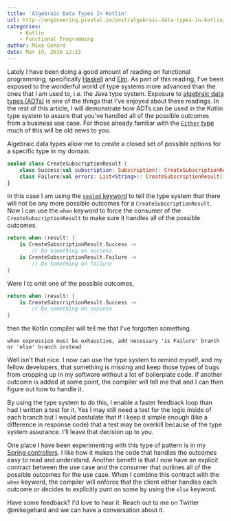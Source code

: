 ```yaml
---
title: 'Algebraic Data Types In Kotlin'
url: http://engineering.pivotal.io/post/algebraic-data-types-in-kotlin/
categories:
    - Kotlin
    - Functional Programming
author: Mike Gehard
date: Mar 19, 2016 12:15
---
```


Lately I have been doing a good amount of reading on functional programming, specifically [Haskell](http://haskellbook.com/) and [Elm](http://elm-lang.org/). As part of this reading, I've been exposed to the wonderful world of type systems more advanced than the ones that I am used to, i.e. the Java type system. Exposure to [algebraic data types (ADTs)](https://en.wikipedia.org/wiki/Algebraic_data_type) is one of the things that I've enjoyed about these readings. In the rest of this article, I will demonstrate how ADTs can be used in the Kotlin type system to assure that you've handled all of the possible outcomes from a business use case. For those already familiar with the [`Either` type](https://hackage.haskell.org/package/base-4.8.2.0/docs/Data-Either.html) much of this will be old news to you.

Algebraic data types allow me to create a closed set of possible options for a specific type in my domain.

```kotlin
sealed class CreateSubscriptionResult {
    class Success(val subscription: Subscription): CreateSubscriptionResult()
    class Failure(val errors: List<String>): CreateSubscriptionResult()
}
```

In this case I am using the [`sealed` keyword](https://kotlinlang.org/docs/reference/classes.html#sealed-classes) to tell the type system that there will not be any more possible outcomes for a `CreateSubscriptionResult`. Now I can use the `when` keyword to force the consumer of the `CreateSubscriptionResult` to make sure it handles all of the possible outcomes.

```kotlin
return when (result) {
    is CreateSubscriptionResult.Success ->
        // Do something on success
    is CreateSubscriptionResult.Failure ->
        // Do something on failure
}
```

Were I to omit one of the possible outcomes,

```kotlin
return when (result) {
    is CreateSubscriptionResult.Success ->
        // Do something on success
}
```

then the Kotlin compiler will tell me that I've forgotten something.

```
when expression must be exhaustive, add necessary 'is Failure' branch or 'else' branch instead
```

Well isn't that nice. I now can use the type system to remind myself, and my fellow developers, that something is missing and keep those types of bugs from cropping up in my software without a lot of boilerplate code. If another outcome is added at some point, the compiler will tell me that and I can then figure out how to handle it.

By using the type system to do this, I enable a faster feedback loop than had I written a test for it. Yes I may still need a test for the logic inside of each branch but I would postulate that if I keep it simple enough (like a difference in response code) that a test may be overkill because of the type system assurance. I'll leave that decision up to you.

One place I have been experimenting with this type of pattern is in my [Spring controllers](https://github.com/mikegehard/user-management-evolution-kotlin/blob/master/applications/ums/src/main/kotlin/com/example/ums/subscriptions/SubscriptionsController.kt#L36-L47). I like how it makes the code that handles the outcomes easy to read and understand. Another benefit is that I now have an explicit contract between the use case and the consumer that outlines all of the possible outcomes for the use case. When I combine this contract with the `when` keyword, the compiler will enforce that the client either handles each outcome or decides to explicitly punt on some by using the `else` keyword.

Have some feedback? I'd love to hear it. Reach out to me on Twitter @mikegehard and we can have a conversation about it.
